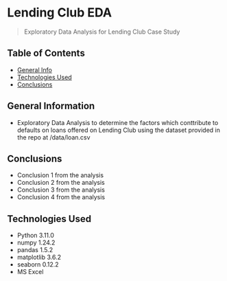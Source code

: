 # Lending Club EDA
> Exploratory Data Analysis for Lending Club Case Study


## Table of Contents
* [General Info](#general-information)
* [Technologies Used](#technologies-used)
* [Conclusions](#conclusions)

<!-- You can include any other section that is pertinent to your problem -->

## General Information
- Exploratory Data Analysis to determine the factors which conttribute to defaults on loans offered on Lending Club using the dataset provided in the repo at /data/loan.csv

## Conclusions
- Conclusion 1 from the analysis
- Conclusion 2 from the analysis
- Conclusion 3 from the analysis
- Conclusion 4 from the analysis

<!-- You don't have to answer all the questions - just the ones relevant to your project. -->


## Technologies Used
- Python 3.11.0
- numpy 1.24.2
- pandas 1.5.2
- matplotlib 3.6.2
- seaborn 0.12.2
- MS Excel
